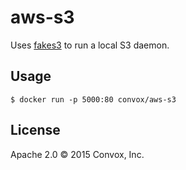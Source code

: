 # aws-s3

Uses [fakes3](https://github.com/jubos/fake-s3) to run a local S3 daemon.

## Usage

    $ docker run -p 5000:80 convox/aws-s3

## License

Apache 2.0 &copy; 2015 Convox, Inc.
